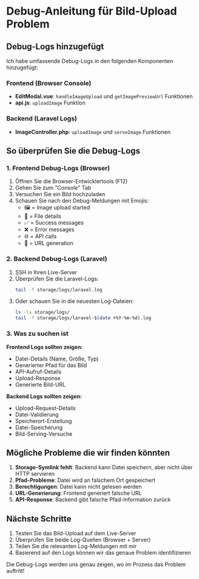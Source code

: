# Debug-Anleitung für Bild-Upload Problem

## Debug-Logs hinzugefügt

Ich habe umfassende Debug-Logs in den folgenden Komponenten hinzugefügt:

### Frontend (Browser Console)
- **EditModal.vue**: `handleImageUpload` und `getImagePreviewUrl` Funktionen
- **api.js**: `uploadImage` Funktion

### Backend (Laravel Logs)
- **ImageController.php**: `uploadImage` und `serveImage` Funktionen

## So überprüfen Sie die Debug-Logs

### 1. Frontend Debug-Logs (Browser)
1. Öffnen Sie die Browser-Entwicklertools (F12)
2. Gehen Sie zum "Console" Tab
3. Versuchen Sie ein Bild hochzuladen
4. Schauen Sie nach den Debug-Meldungen mit Emojis:
   - 🖼️ = Image upload started
   - 📁 = File details
   - ✅ = Success messages
   - ❌ = Error messages
   - 🌐 = API calls
   - 🔗 = URL generation

### 2. Backend Debug-Logs (Laravel)
1. SSH in Ihren Live-Server
2. Überprüfen Sie die Laravel-Logs:
   ```bash
   tail -f storage/logs/laravel.log
   ```
3. Oder schauen Sie in die neuesten Log-Dateien:
   ```bash
   ls -la storage/logs/
   tail -f storage/logs/laravel-$(date +%Y-%m-%d).log
   ```

### 3. Was zu suchen ist

**Frontend Logs sollten zeigen:**
- Datei-Details (Name, Größe, Typ)
- Generierter Pfad für das Bild
- API-Aufruf-Details
- Upload-Response
- Generierte Bild-URL

**Backend Logs sollten zeigen:**
- Upload-Request-Details
- Datei-Validierung
- Speicherort-Erstellung
- Datei-Speicherung
- Bild-Serving-Versuche

## Mögliche Probleme die wir finden könnten

1. **Storage-Symlink fehlt**: Backend kann Datei speichern, aber nicht über HTTP servieren
2. **Pfad-Probleme**: Datei wird an falschem Ort gespeichert
3. **Berechtigungen**: Datei kann nicht gelesen werden
4. **URL-Generierung**: Frontend generiert falsche URL
5. **API-Response**: Backend gibt falsche Pfad-Information zurück

## Nächste Schritte

1. Testen Sie das Bild-Upload auf dem Live-Server
2. Überprüfen Sie beide Log-Quellen (Browser + Server)
3. Teilen Sie die relevanten Log-Meldungen mit mir
4. Basierend auf den Logs können wir das genaue Problem identifizieren

Die Debug-Logs werden uns genau zeigen, wo im Prozess das Problem auftritt!
